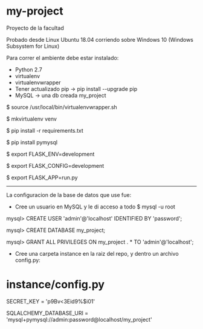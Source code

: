 # my-project
Proyecto de la facultad

Probado desde Linux Ubuntu 18.04 corriendo sobre Windows 10 (Windows Subsystem for Linux)

Para correr el ambiente debe estar instalado: 
- Python 2.7
- virtualenv
- virtualenvwrapper
- Tener actualizado pip -> pip install --upgrade pip
- MySQL -> una db creada my_project

$ source /usr/local/bin/virtualenvwrapper.sh
 
$ mkvirtualenv venv
 
$ pip install -r requirements.txt
 
$ pip install pymysql
 
$ export FLASK_ENV=development
 
$ export FLASK_CONFIG=development
 
$ export FLASK_APP=run.py
 
------------------------------------------------------------------

La configuracion de la base de datos que use fue:
- Cree un usuario en MySQL y le di acceso a todo
$ mysql -u root

mysql> CREATE USER 'admin'@'localhost' IDENTIFIED BY 'password';

mysql> CREATE DATABASE my_project;

mysql> GRANT ALL PRIVILEGES ON my_project . * TO 'admin'@'localhost';

- Cree una carpeta instance en la raiz del repo, y dentro un archivo config.py:
# instance/config.py

SECRET_KEY = 'p9Bv<3Eid9%$i01'

SQLALCHEMY_DATABASE_URI = 'mysql+pymysql://admin:password@localhost/my_project'

